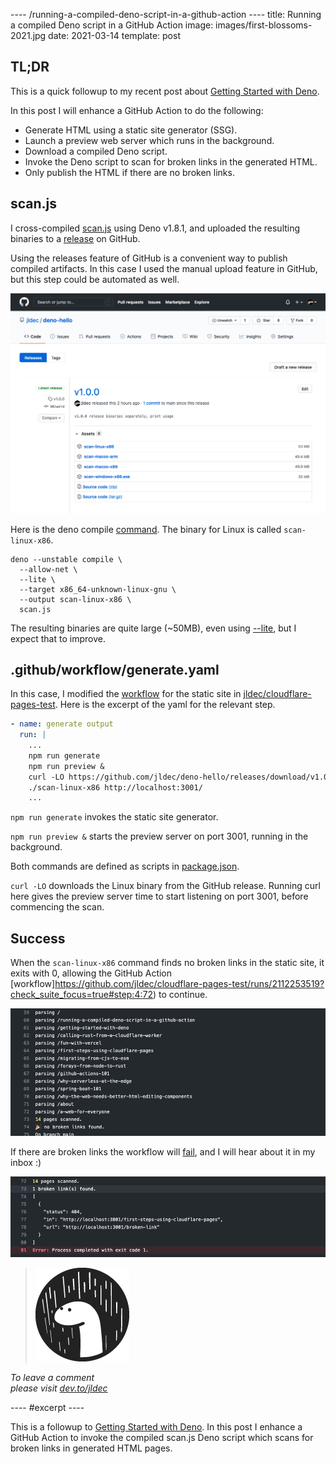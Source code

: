 ---- /running-a-compiled-deno-script-in-a-github-action ----
title: Running a compiled Deno script in a GitHub Action
image: images/first-blossoms-2021.jpg
date: 2021-03-14
template: post

## TL;DR

This is a quick followup to my recent post about [Getting Started with Deno](/getting-started-with-deno).

In this post I will enhance a GitHub Action to do the following:

- Generate HTML using a static site generator (SSG).
- Launch a preview web server which runs in the background.
- Download a compiled Deno script.
- Invoke the Deno script to scan for broken links in the generated HTML.
- Only publish the HTML if there are no broken links.

## scan.js

I cross-compiled [scan.js](https://github.com/jldec/deno-hello/blob/main/scan.js) using Deno v1.8.1, and uploaded the resulting binaries to a [release](https://github.com/jldec/deno-hello/releases) on GitHub.

Using the releases feature of GitHub is a convenient way to publish compiled artifacts. In this case I used the manual upload feature in GitHub, but this step could be automated as well.

![Releases with compiled artifacts in Repo deno-hello](/images/deno-scan-releases.png)

Here is the deno compile [command](https://github.com/jldec/deno-hello/blob/main/compile.sh#L1). The binary for Linux is called `scan-linux-x86`.

```
deno --unstable compile \
  --allow-net \
  --lite \
  --target x86_64-unknown-linux-gnu \
  --output scan-linux-x86 \
  scan.js
```

The resulting binaries are quite large (~50MB), even using [--lite](https://deno.land/manual@v1.7.4/tools/compiler#generating-smaller-binaries), but I expect that to improve.

## .github/workflow/generate.yaml

In this case, I modified the [workflow](https://github.com/jldec/cloudflare-pages-test/blob/main/.github/workflows/generate.yaml) for the static site in [jldec/cloudflare-pages-test](https://github.com/jldec/cloudflare-pages-test). Here is the excerpt of the yaml for the relevant step.

```yaml
- name: generate output
  run: |
    ...
    npm run generate
    npm run preview &
    curl -LO https://github.com/jldec/deno-hello/releases/download/v1.0.0/scan-linux-x86 && chmod +x scan-linux-x86
    ./scan-linux-x86 http://localhost:3001/
    ...
```

`npm run generate` invokes the static site generator.  

`npm run preview &` starts the preview server on port 3001, running in the background.

Both commands are defined as scripts in [package.json](https://github.com/jldec/cloudflare-pages-test/blob/main/package.json).

`curl -LO` downloads the Linux binary from the GitHub release. Running curl here gives the preview server time to start listening on port 3001, before commencing the scan.

## Success

When the `scan-linux-x86` command finds no broken links in the static site, it exits with 0, allowing the GitHub Action [workflow]https://github.com/jldec/cloudflare-pages-test/runs/2112253519?check_suite_focus=true#step:4:72) to continue.

![scan success in GitHub Action log output](/images/scan-success.png)

If there are broken links the workflow will [fail](https://github.com/jldec/cloudflare-pages-test/runs/2106962300?check_suite_focus=true), and I will hear about it in my inbox :)

![scan failure in GitHub Action log output](/images/scan-failure.png)

> [![Deno logo](/images/deno-logo.png ".no-border")](https://deno.land/)

_To leave a comment  
please visit [dev.to/jldec](https://dev.to/jldec/running-a-compiled-deno-script-in-a-github-action-4ljn)_

---- #excerpt ----

This is a followup to [Getting Started with Deno](/getting-started-with-deno).
In this post I enhance a GitHub Action to invoke the compiled scan.js Deno script which scans for broken links in generated HTML pages.

